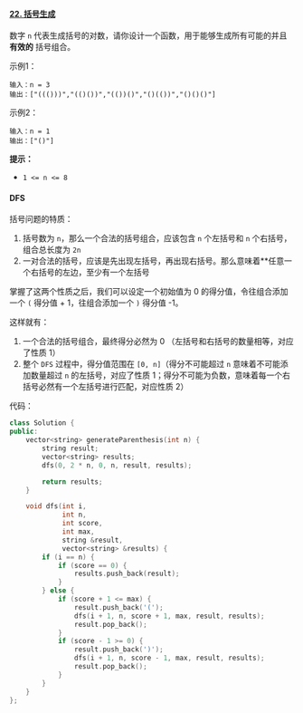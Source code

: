 #### [22. 括号生成](https://leetcode.cn/problems/generate-parentheses/)

数字 `n` 代表生成括号的对数，请你设计一个函数，用于能够生成所有可能的并且 **有效的** 括号组合。

示例1：

```
输入：n = 3
输出：["((()))","(()())","(())()","()(())","()()()"]
```

示例2：

```
输入：n = 1
输出：["()"]
```

**提示：**

- `1 <= n <= 8`

#### DFS

括号问题的特质：

1. 括号数为 `n`，那么一个合法的括号组合，应该包含 `n` 个左括号和 `n` 个右括号，组合总长度为 `2n`
2. 一对合法的括号，应该是先出现左括号，再出现右括号。那么意味着**任意一个右括号的左边，至少有一个左括号

掌握了这两个性质之后，我们可以设定一个初始值为 0 的得分值，令往组合添加一个 `(` 得分值 + 1，往组合添加一个 `)` 得分值 -1。

这样就有：

1. 一个合法的括号组合，最终得分必然为 0 （左括号和右括号的数量相等，对应了性质 1）
2. 整个 `DFS` 过程中，得分值范围在 `[0, n]`（得分不可能超过 `n` 意味着不可能添加数量超过 `n` 的左括号，对应了性质 1；得分不可能为负数，意味着每一个右括号必然有一个左括号进行匹配，对应性质 2）

代码：

```c++
class Solution {
public:
    vector<string> generateParenthesis(int n) {
        string result;
        vector<string> results;
        dfs(0, 2 * n, 0, n, result, results);

        return results;
    }

    void dfs(int i,
             int n,
             int score,
             int max,
             string &result,
             vector<string> &results) {
        if (i == n) {
            if (score == 0) {
                results.push_back(result);
            }
        } else {
            if (score + 1 <= max) {
                result.push_back('(');
                dfs(i + 1, n, score + 1, max, result, results);
                result.pop_back();
            }
            if (score - 1 >= 0) {
                result.push_back(')');
                dfs(i + 1, n, score - 1, max, result, results);
                result.pop_back();
            }
        }
    }
};
```

